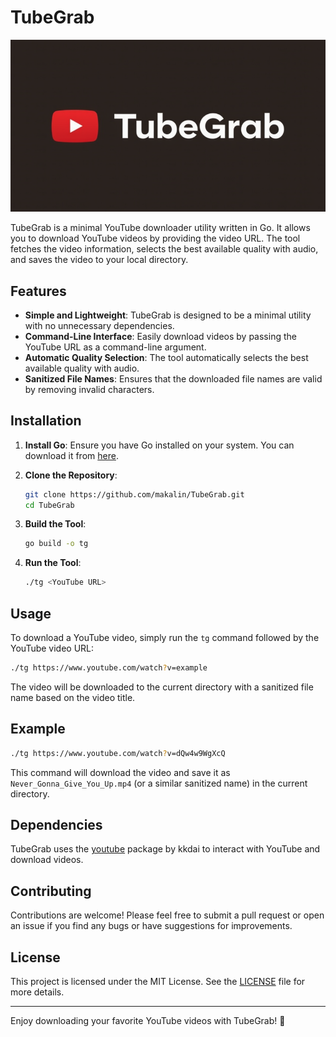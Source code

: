 # TubeGrab

![TubeGrab Logo](tubegrab_logo.png)

TubeGrab is a minimal YouTube downloader utility written in Go. It allows you to download YouTube videos by providing the video URL. The tool fetches the video information, selects the best available quality with audio, and saves the video to your local directory.

## Features

- **Simple and Lightweight**: TubeGrab is designed to be a minimal utility with no unnecessary dependencies.
- **Command-Line Interface**: Easily download videos by passing the YouTube URL as a command-line argument.
- **Automatic Quality Selection**: The tool automatically selects the best available quality with audio.
- **Sanitized File Names**: Ensures that the downloaded file names are valid by removing invalid characters.

## Installation

1. **Install Go**: Ensure you have Go installed on your system. You can download it from [here](https://golang.org/dl/).

2. **Clone the Repository**:
   ```bash
   git clone https://github.com/makalin/TubeGrab.git
   cd TubeGrab
   ```

3. **Build the Tool**:
   ```bash
   go build -o tg
   ```

4. **Run the Tool**:
   ```bash
   ./tg <YouTube URL>
   ```

## Usage

To download a YouTube video, simply run the `tg` command followed by the YouTube video URL:

```bash
./tg https://www.youtube.com/watch?v=example
```

The video will be downloaded to the current directory with a sanitized file name based on the video title.

## Example

```bash
./tg https://www.youtube.com/watch?v=dQw4w9WgXcQ
```

This command will download the video and save it as `Never_Gonna_Give_You_Up.mp4` (or a similar sanitized name) in the current directory.

## Dependencies

TubeGrab uses the [youtube](https://github.com/kkdai/youtube) package by kkdai to interact with YouTube and download videos.

## Contributing

Contributions are welcome! Please feel free to submit a pull request or open an issue if you find any bugs or have suggestions for improvements.

## License

This project is licensed under the MIT License. See the [LICENSE](LICENSE) file for more details.

---

Enjoy downloading your favorite YouTube videos with TubeGrab! 🎥
